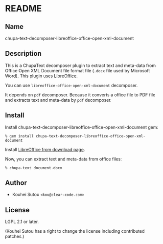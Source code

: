 # README

## Name

chupa-text-decomposer-libreoffice-office-open-xml-document

## Description

This is a ChupaText decomposer plugin to extract text and meta-data
from Office Open XML Document file format file (`.docx` file used by
Microsoft Word). This plugin uses
[LibreOffice](https://www.libreoffice.org/).

You can use `libreoffice-office-open-xml-document` decomposer.

It depends on `pdf` decomposer. Because it converts a office file to
PDF file and extracts text and meta-data by `pdf` decomposer.

## Install

Install chupa-text-decomposer-libreoffice-office-open-xml-document gem:

```
% gem install chupa-text-decomposer-libreoffice-office-open-xml-document
```

Install
[LibreOffice from download page](http://www.libreoffice.org/download).

Now, you can extract text and meta-data from office files:

```
% chupa-text document.docx
```

## Author

  * Kouhei Sutou `<kou@clear-code.com>`

## License

LGPL 2.1 or later.

(Kouhei Sutou has a right to change the license including contributed
patches.)
